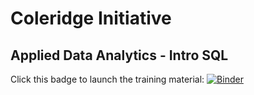 # Coleridge Initiative
## Applied Data Analytics - Intro SQL

Click this badge to launch the training material:
[![Binder](https://mybinder.org/badge_logo.svg)](https://mybinder.org/v2/gh/Coleridge-Initiative/ada-intro-sql/master)
